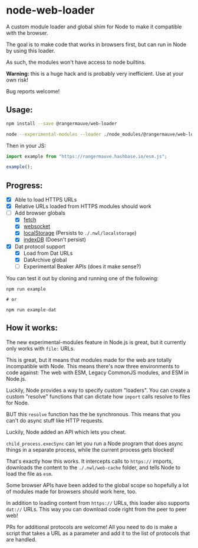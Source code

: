 # node-web-loader
A custom module loader and global shim for Node to make it compatible with the browser.

The goal is to make code that works in browsers first, but can run in Node by using this loader.

As such, the modules won't have access to node builtins.

**Warning:** this is a huge hack and is probably very inefficient. Use at your own risk!

Bug reports welcome!

## Usage:

```bash
npm install --save @rangermauve/web-loader

node --experimental-modules --loader ./node_modules/@rangermauve/web-loader/loader.mjs example.js
```

Then in your JS: 

```javascript
import example from "https://rangermauve.hashbase.io/esm.js";

example();
```

## Progress:

- [x] Able to load HTTPS URLs
- [x] Relative URLs loaded from HTTPS modules should work
- [ ] Add browser globals
	- [x] [fetch](https://www.npmjs.com/package/node-fetch)
	- [x] [websocket](https://www.npmjs.com/package/ws)
	- [x] [localStorage](https://www.npmjs.com/package/node-localstorage) (Persists to `./.nwl/localstorage`)
	- [x] [indexDB](https://www.npmjs.com/package/fake-indexeddb) (Doesn't persist)
- [x] Dat protocol support
	- [x] Load from Dat URLs
	- [x] DatArchive global
	- [ ] Experimental Beaker APIs (does it make sense?)

You can test it out by cloning and running one of the following:

```
npm run example

# or

npm run example-dat
```

## How it works:

The new experimental-modules feature in Node.js is great, but it currently only works with `file:` URLs.

This is great, but it means that modules made for the web are totally incompatible with Node. This means there's now three environments to code against: The web with ESM, Legacy CommonJS modules, and ESM in Node.js.

Luckily, Node provides a way to specify custom "loaders". You can create a custom "resolve" functions that can dictate how `import` calls resolve to files for Node.

BUT this `resolve` function has the be synchronous. This means that you can't do async stuff like HTTP requests.

Luckily, Node added an API which lets you cheat.

`child_process.execSync` can let you run a Node program that does async things in a separate process, while the current process gets blocked!

That's exactly how this works. It intercepts calls to `https://` imports, downloads the content to the `./.nwl/web-cache` folder, and tells Node to load the file as `esm`.

Some browser APIs have been added to the global scope so hopefully a lot of modules made for browsers should work here, too.

In addition to loading content from `https://` URLs, this loader also supports `dat://` URLs. This way you can download code right from the peer to peer web!

PRs for additional protocols are welcome! All you need to do is make a script that takes a URL as a parameter and add it to the list of protocols that are handled.
